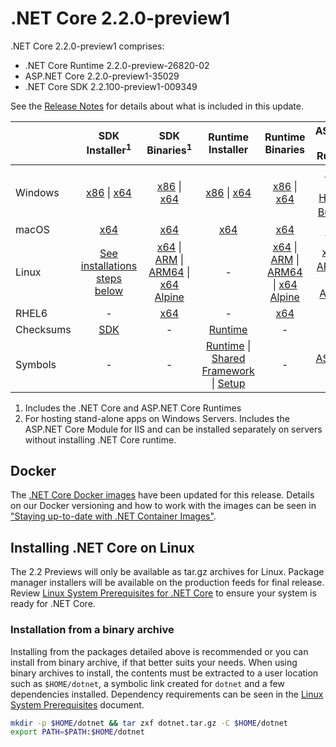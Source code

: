 # .NET Core 2.2.0-preview1

.NET Core 2.2.0-preview1 comprises:

* .NET Core Runtime 2.2.0-preview-26820-02
* ASP.NET Core 2.2.0-preview1-35029
* .NET Core SDK 2.2.100-preview1-009349

See the [Release Notes](https://github.com/dotnet/core/blob/master/release-notes/2.2/preview/2.2.0-preview1.md) for details about what is included in this update.

|           | SDK Installer<sup>1</sup>                        | SDK Binaries<sup>1</sup>                 | Runtime Installer                                        | Runtime Binaries                                 | ASP.NET Core Runtime           |
| --------- | :------------------------------------------:     | :----------------------:                 | :---------------------------:                            | :-------------------------:                      | :-----------------:            |
| Windows   | [x86][sdk-win-x86.exe] \| [x64][sdk-win-x64.exe] | [x86][sdk-win-x86] \| [x64][sdk-win-x64] | [x86][runtime-win-x86.exe] \| [x64][runtime-win-x64.exe] | [x86][runtime-win-x86] \| [x64][runtime-win-x64] | [x86][asp-runtime-win-x86.exe] \| [x64][asp-runtime-win-x64.exe] <br> [Hosting Bundle][hosting-win-x64.exe]<sup>2</sup> |
| macOS     | [x64][sdk-mac-x64.pkg]  | [x64][sdk-mac-x64]     | [x64][runtime-mac-x64.pkg] | [x64][runtime-mac-x64] | [x64][asp-runtime-mac-x64]<sup>1</sup> |
| Linux     | [See installations steps below][linux-install]   | [x64][sdk-linux-x64] \| [ARM][sdk-linux-arm-x32] \| [ARM64][sdk-linux-arm-x64] \| [x64 Alpine][sdk-linux-musl-x64] | - | [x64][runtime-linux-x64] \| [ARM][runtime-linux-arm-x32] \| [ARM64][runtime-linux-arm-x64] \| [x64 Alpine][runtime-linux-musl-x64] | [x64][asp-runtime-linux-x64]<sup>1</sup>  \| [ARM32][asp-runtime-linux-arm-x86]<sup>1</sup> \| [x64 Alpine][asp-runtime-linux-musl-x64]<sup>1</sup> |
| RHEL6     | -                                                | [x64][sdk-rhel.6-x64]                    | -                                                        | [x64][runtime-rhel.6-x64] | - |
| Checksums | [SDK][checksums-sdk]                             | -                                        | [Runtime][checksums-runtime]                             | - | - |
| Symbols   | -                                                | -                                        | [Runtime][symbols-coreclr] \| [Shared Framework][symbols-corefx] \| [Setup][symbols-core-setup] | - | [ASP.NET Core][symbols-aspnetcore] |

1. Includes the .NET Core and ASP.NET Core Runtimes
2. For hosting stand-alone apps on Windows Servers. Includes the ASP.NET Core Module for IIS and can be installed separately on servers without installing .NET Core runtime.

## Docker

The [.NET Core Docker images](https://hub.docker.com/r/microsoft/dotnet/) have been updated for this release. Details on our Docker versioning and how to work with the images can be seen in ["Staying up-to-date with .NET Container Images"](https://blogs.msdn.microsoft.com/dotnet/2018/06/18/staying-up-to-date-with-net-container-images/).

## Installing .NET Core on Linux

The 2.2 Previews will only be available as tar.gz archives for Linux. Package manager installers will be available on the production feeds for final release. Review [Linux System Prerequisites for .NET Core](https://github.com/dotnet/core/blob/master/Documentation/linux-prereqs.md) to ensure your system is ready for .NET Core.

### Installation from a binary archive

Installing from the packages detailed above is recommended or you can install from binary archive, if that better suits your needs. When using binary archives to install, the contents must be extracted to a user location such as `$HOME/dotnet`, a symbolic link created for `dotnet` and a few dependencies installed. Dependency requirements can be seen in the [Linux System Prerequisites](https://github.com/dotnet/core/blob/master/Documentation/linux-prereqs.md) document.

```bash
mkdir -p $HOME/dotnet && tar zxf dotnet.tar.gz -C $HOME/dotnet
export PATH=$PATH:$HOME/dotnet
```

[dlc-runtime]: https://download.microsoft.com/download/1/9/F/19FEB118-A1D8-4B0E-B74C-D155FC5D297E
[dlc-sdk]: https://download.microsoft.com/download/5/9/2/592E5073-8394-4A95-8F48-54080F0F1555
[blob-runtime]: https://dotnetcli.blob.core.windows.net/dotnet/Runtime/
[blob-sdk]: https://dotnetcli.blob.core.windows.net/dotnet/Sdk/
[release-notes]: https://github.com/dotnet/core/blob/master/release-notes/2.2/2.2.0-preview-26820-02/2.2.0-preview-26820-02.md

[runtime-linux-x64]: https://download.microsoft.com/download/1/9/F/19FEB118-A1D8-4B0E-B74C-D155FC5D297E/dotnet-runtime-2.2.0-preview-26820-02-linux-x64.tar.gz
[runtime-linux-arm-x32]: https://download.microsoft.com/download/1/9/F/19FEB118-A1D8-4B0E-B74C-D155FC5D297E/dotnet-runtime-2.2.0-preview-26820-02-linux-arm.tar.gz
[runtime-linux-musl-x64]: https://download.microsoft.com/download/1/9/F/19FEB118-A1D8-4B0E-B74C-D155FC5D297E/dotnet-runtime-2.2.0-preview-26820-02-linux-musl-x64.tar.gz
[runtime-linux-arm-x64]: https://download.microsoft.com/download/1/9/F/19FEB118-A1D8-4B0E-B74C-D155FC5D297E/dotnet-runtime-2.2.0-preview-26820-02-linux-arm64.tar.gz
[runtime-rhel.6-x64]: https://download.microsoft.com/download/1/9/F/19FEB118-A1D8-4B0E-B74C-D155FC5D297E/dotnet-runtime-2.2.0-preview-26820-02-rhel.6-x64.tar.gz
[runtime-mac-x64]: https://download.microsoft.com/download/1/9/F/19FEB118-A1D8-4B0E-B74C-D155FC5D297E/dotnet-runtime-2.2.0-preview-26820-02-osx-x64.tar.gz
[runtime-mac-x64.pkg]: https://download.microsoft.com/download/1/9/F/19FEB118-A1D8-4B0E-B74C-D155FC5D297E/dotnet-runtime-2.2.0-preview-26820-02-osx-x64.pkg
[runtime-win-x86]: https://download.microsoft.com/download/1/9/F/19FEB118-A1D8-4B0E-B74C-D155FC5D297E/dotnet-runtime-2.2.0-preview-26820-02-win-x86.zip
[runtime-win-x64]: https://download.microsoft.com/download/1/9/F/19FEB118-A1D8-4B0E-B74C-D155FC5D297E/dotnet-runtime-2.2.0-preview-26820-02-win-x64.zip
[runtime-win-x86.exe]: https://download.microsoft.com/download/1/9/F/19FEB118-A1D8-4B0E-B74C-D155FC5D297E/dotnet-runtime-2.2.0-preview-26820-02-win-x86.exe
[runtime-win-x64.exe]: https://download.microsoft.com/download/1/9/F/19FEB118-A1D8-4B0E-B74C-D155FC5D297E/dotnet-runtime-2.2.0-preview-26820-02-win-x64.exe

[sdk-linux-x64]: https://download.microsoft.com/download/5/9/2/592E5073-8394-4A95-8F48-54080F0F1555/dotnet-sdk-2.2.100-preview1-009349-linux-x64.tar.gz
[sdk-linux-arm-x32]:  https://download.microsoft.com/download/5/9/2/592E5073-8394-4A95-8F48-54080F0F1555/dotnet-sdk-2.2.100-preview1-009349-linux-arm.tar.gz
[sdk-linux-arm-x64]:  https://download.microsoft.com/download/5/9/2/592E5073-8394-4A95-8F48-54080F0F1555/dotnet-sdk-2.2.100-preview1-009349-linux-arm64.tar.gz
[sdk-linux-musl-x64]:  https://download.microsoft.com/download/5/9/2/592E5073-8394-4A95-8F48-54080F0F1555/dotnet-sdk-2.2.100-preview1-009349-linux-musl-x64.tar.gz
[sdk-mac-x64]: https://download.microsoft.com/download/5/9/2/592E5073-8394-4A95-8F48-54080F0F1555/dotnet-sdk-2.2.100-preview1-009349-osx-x64.tar.gz
[sdk-mac-x64.pkg]: https://download.microsoft.com/download/5/9/2/592E5073-8394-4A95-8F48-54080F0F1555/dotnet-sdk-2.2.100-preview1-009349-osx-x64.pkg
[sdk-mac-x64.pkg-gs]: https://download.microsoft.com/download/5/9/2/592E5073-8394-4A95-8F48-54080F0F1555/dotnet-sdk-2.2.100-preview1-009349-osx-gs-x64.pkg
[sdk-win-x86]: https://download.microsoft.com/download/5/9/2/592E5073-8394-4A95-8F48-54080F0F1555/dotnet-sdk-2.2.100-preview1-009349-win-x86.zip
[sdk-win-x64]: https://download.microsoft.com/download/5/9/2/592E5073-8394-4A95-8F48-54080F0F1555/dotnet-sdk-2.2.100-preview1-009349-win-x64.zip
[sdk-win-x86.exe]: https://download.microsoft.com/download/5/9/2/592E5073-8394-4A95-8F48-54080F0F1555/dotnet-sdk-2.2.100-preview1-009349-win-x86.exe
[sdk-win-x86.exe-gs]: https://download.microsoft.com/download/5/9/2/592E5073-8394-4A95-8F48-54080F0F1555/dotnet-sdk-2.2.100-preview1-009349-win-gs-x86.exe
[sdk-win-x64.exe]: https://download.microsoft.com/download/5/9/2/592E5073-8394-4A95-8F48-54080F0F1555/dotnet-sdk-2.2.100-preview1-009349-win-x64.exe
[sdk-win-x64.exe-gs]: https://download.microsoft.com/download/5/9/2/592E5073-8394-4A95-8F48-54080F0F1555/dotnet-sdk-2.2.100-preview1-009349-win-gs-x64.exe
[sdk-rhel.6-x64]:  https://download.microsoft.com/download/5/9/2/592E5073-8394-4A95-8F48-54080F0F1555/dotnet-sdk-2.2.100-preview1-009349-rhel.6-x64.tar.gz

[hosting-win-x64.exe]: https://download.microsoft.com/download/1/9/F/19FEB118-A1D8-4B0E-B74C-D155FC5D297E/dotnet-hosting-2.2.0-preview1-35029-win.exe
[asp-runtime-linux-x64]: https://download.microsoft.com/download/1/9/F/19FEB118-A1D8-4B0E-B74C-D155FC5D297E/aspnetcore-runtime-2.2.0-preview1-35029-linux-x64.tar.gz
[asp-runtime-linux-arm-x86]:  https://download.microsoft.com/download/1/9/F/19FEB118-A1D8-4B0E-B74C-D155FC5D297E/aspnetcore-runtime-2.2.0-preview1-35029-linux-arm.tar.gz
[asp-runtime-linux-musl-x64]: https://download.microsoft.com/download/1/9/F/19FEB118-A1D8-4B0E-B74C-D155FC5D297E/aspnetcore-runtime-2.2.0-preview1-35029-linux-musl-x64.tar.gz
[asp-runtime-mac-x64]: https://download.microsoft.com/download/1/9/F/19FEB118-A1D8-4B0E-B74C-D155FC5D297E/aspnetcore-runtime-2.2.0-preview1-35029-osx-x64.tar.gz
[asp-runtime-win-x64.exe]: https://download.microsoft.com/download/1/9/F/19FEB118-A1D8-4B0E-B74C-D155FC5D297E/aspnetcore-runtime-2.2.0-preview1-35029-win-x64.exe
[asp-runtime-win-x86.exe]: https://download.microsoft.com/download/1/9/F/19FEB118-A1D8-4B0E-B74C-D155FC5D297E/aspnetcore-runtime-2.2.0-preview1-35029-win-x86.exe
[asp-runtime-win-x86]: https://download.microsoft.com/download/1/9/F/19FEB118-A1D8-4B0E-B74C-D155FC5D297E/aspnetcore-runtime-2.2.0-preview1-35029-win-x86.zip
[asp-runtime-win-x64]: https://download.microsoft.com/download/1/9/F/19FEB118-A1D8-4B0E-B74C-D155FC5D297E/aspnetcore-runtime-2.2.0-preview1-35029-win-x64.zip
[asp-store-linux-x64]: https://download.microsoft.com/download/1/9/F/19FEB118-A1D8-4B0E-B74C-D155FC5D297E/aspnetcore-store-2.2.0-preview1-35029-linux-x64.tar.gz
[asp-store-mac-x64]: https://download.microsoft.com/download/1/9/F/19FEB118-A1D8-4B0E-B74C-D155FC5D297E/aspnetcore-store-2.2.0-preview1-35029-osx-x64.tar.gz
[asp-store-win-x64]: https://download.microsoft.com/download/1/9/F/19FEB118-A1D8-4B0E-B74C-D155FC5D297E/AspNetCore.2.2.0-preview1-35029.RuntimePackageStore_x64.exe
[asp-store-win-x86]: https://download.microsoft.com/download/1/9/F/19FEB118-A1D8-4B0E-B74C-D155FC5D297E/AspNetCore.2.2.0-preview1-35029.RuntimePackageStore_x86.exe

[symbols-aspnetcore]: https://download.microsoft.com/download/1/9/F/19FEB118-A1D8-4B0E-B74C-D155FC5D297E/aspnet-2.2.0-preview1-symbols.zip
[symbols-coreclr]: https://download.microsoft.com/download/1/9/F/19FEB118-A1D8-4B0E-B74C-D155FC5D297E/coreclr-2.2.0-preview1-symbols.zip
[symbols-corefx]: https://download.microsoft.com/download/1/9/F/19FEB118-A1D8-4B0E-B74C-D155FC5D297E/corefx-2.2.0-preview1-symbols.zip
[symbols-core-setup]: https://download.microsoft.com/download/1/9/F/19FEB118-A1D8-4B0E-B74C-D155FC5D297E/core-setup-2.2.0-preview1-symbols.zip

[checksums-runtime]: https://dotnetcli.blob.core.windows.net/dotnet/checksums/2.2.0-preview1-runtime-sha.txt
[checksums-sdk]: https://dotnetcli.blob.core.windows.net/dotnet/checksums/2.2.100-preview1-sdk-sha.txt

[linux-install]: https://www.microsoft.com/net/download/linux

[dotnet-blog]: https://blogs.msdn.microsoft.com/dotnet/2018/08/21/net-core-august-2018-update/
[linux-setup]: https://github.com/dotnet/core/blob/master/Documentation/linux-setup.md
